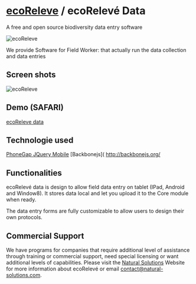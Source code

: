 [ecoReleve](http://naturalsolutions.github.com/ecoReleve/) / ecoRelevé Data
=========
A free and open source biodiversity data entry software

![ecoReleve](https://raw.github.com/NaturalSolutions/ecoReleve-Data/master/Logo/logo-LABS_DATA.jpg)

We provide Software for Field Worker: that actually run the data collection and data entries



Screen shots
------------
![ecoReleve](https://raw.github.com/NaturalSolutions/ecoReleve-Data/master/Screen/Screen.png)

Demo (SAFARI)
------------

[ecoReleve data](http://www.natural-solutions.eu/ecoreleve-mobile/)

Technologie used
------------
[PhoneGap ]( http://phonegap.com/)
[JQuery Mobile](http://jquerymobile.com/)
[Backbonejs]( http://backbonejs.org/

Functionalities
------------

ecoRelevé data is design to allow field data entry on tablet (IPad, Android and Window8).
It stores data local and let you upload it to the Core module when ready.

The data entry forms are fully customizable to allow users to design their own protocols.


Commercial Support
------------

We have programs for companies that require additional level of assistance through training or commercial support, need special licensing or want additional levels of capabilities. Please visit the  [Natural Solutions](http://www.natural-solutions.eu/) Website for more information about ecoRelevé or email contact@natural-solutions.com.





